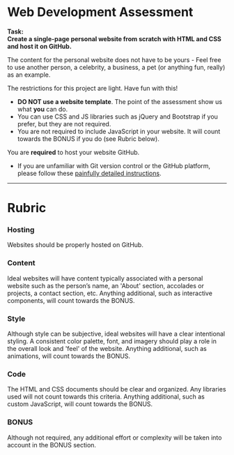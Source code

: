 # Web Development Assessment 
**Task: <br>Create a single-page personal website from scratch with HTML and CSS and host it on GitHub.**

The content for the personal website does not have to be yours - Feel free to use another person, a celebrity, a business, a pet (or anything fun, really) as an example.

The restrictions for this project are light. Have fun with this!
-  **DO NOT use a website template**. The point of the assessment show us what __you__ can do.
-  You can use CSS and JS libraries such as jQuery and Bootstrap if you prefer, but they are not required.
-  You are not required to include JavaScript in your website. It will count towards the BONUS if you do (see Rubric below).

You are **required** to host your website GitHub.  
-  If you are unfamiliar with Git version control or the GitHub platform, please follow these [painfully detailed instructions](https://docs.google.com/presentation/d/1Q5OhMybXsA-Rq4e3RpwoOrsDO1qjwJ4EQXT1DJDe3wY/edit?usp=sharing).

---
# Rubric
### Hosting
Websites should be properly hosted on GitHub.
### Content
Ideal websites will have content typically associated with a personal website such as the person’s name, an 'About' section, accolades or projects, a contact section, etc. Anything additional, such as interactive components, will count towards the BONUS.
### Style
Although style can be subjective, ideal websites will have a clear intentional styling. A consistent color palette, font, and imagery should play a role in the overall look and 'feel' of the website. Anything additional, such as animations, will count towards the BONUS.
### Code
The HTML and CSS documents should be clear and organized. Any libraries used will not count towards this criteria. Anything additional, such as custom JavaScript, will count towards the BONUS.
### BONUS
Although not required, any additional effort or complexity will be taken into account in the BONUS section. 

